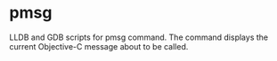pmsg
====

LLDB and GDB scripts for pmsg command. The command displays the current Objective-C message about to be called.
